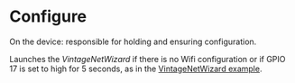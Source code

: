 # Configure

On the device: responsible for holding and ensuring configuration. 

Launches the _VintageNetWizard_ if there is no Wifi configuration or if GPIO 17 is set to high for 5 seconds, as in the [VintageNetWizard example](https://github.com/nerves-networking/vintage_net_wizard/tree/e9199cad88842543602cdabc12148d509a336c2c).

